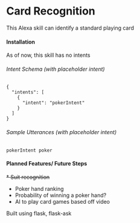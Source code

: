 # Card Recognition
This Alexa skill can identify a standard playing card

#### Installation

As of now, this skill has no intents
###### Intent Schema (with placeholder intent) 
```
{
  "intents": [
    {
      "intent": "pokerIntent"
    }
  ]
}

```
###### Sample Utterances (with placeholder intent)
```
pokerIntent poker
```

#### Planned Features/ Future Steps

~~* Suit recognition~~
* Poker hand ranking
* Probability of winning a poker hand?
* AI to play card games based off video


Built using flask, flask-ask
 
